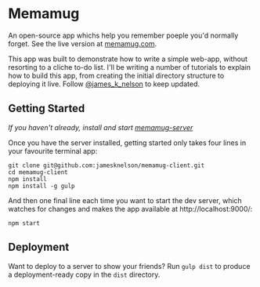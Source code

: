 # Memamug

An open-source app whichs help you remember poeple you'd normally forget. See the live version at [memamug.com](http://www.memamug.com).

This app was built to demonstrate how to write a simple web-app, without resorting to a cliche to-do list. I'll be writing a number of tutorials to explain how to build this app, from creating the initial directory structure to deploying it live. Follow [@james_k_nelson](https://twitter.com/james_k_nelson) to keep updated. 

## Getting Started

*If you haven't already, install and start [memamug-server](https://github.com/jamesknelson/memamug-server)*

Once you have the server installed, getting started only takes four lines in your favourite terminal app:

```
git clone git@github.com:jamesknelson/memamug-client.git
cd memamug-client
npm install
npm install -g gulp
```

And then one final line each time you want to start the dev server, which watches for changes and makes the app available at http://localhost:9000/:

```
npm start
```

## Deployment

Want to deploy to a server to show your friends? Run `gulp dist` to produce a deployment-ready copy in the `dist` directory.
